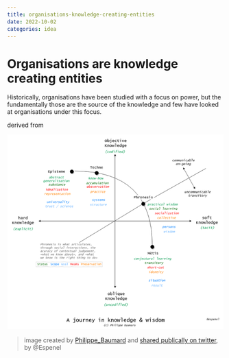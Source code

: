 ```yaml
---
title: organisations-knowledge-creating-entities
date: 2022-10-02
categories: idea
---
```


# Organisations are knowledge creating entities

Historically, organisations have been studied with a focus on power, but the fundamentally those are the source of the knowledge and few have looked at organisations under this focus.

derived from [](https://fr.slideshare.net/pbaumard/homage-to-nonaka-a-journey-in-knowledge-and-wisdom)

![](img/a-journey-in-knowledge-and-wisom.png)

> image created by [Philippe_Baumard](https://fr.wikipedia.org/wiki/Philippe_Baumard) and [shared publically on twitter](https://twitter.com/espenel/status/771623960182042624), by @Espenel
